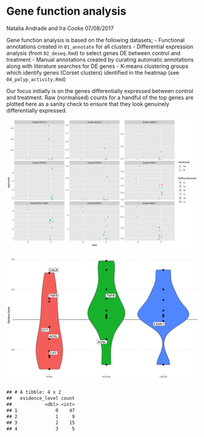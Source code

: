 Gene function analysis
================
Natalia Andrade and Ira Cooke
07/08/2017

Gene function analysis is based on the following datasets; - Functional
annotations created in `01_annotate` for all clusters - Differential
expression analysis (from `02_deseq.Rmd`) to select genes DE between
control and treatment - Manual annotations created by curating automatic
annotations along with literature searches for DE genes - K-means
clustering groups which identify genes (Corset clusters) identified in
the heatmap (see `04_polyp_activity.Rmd`)

Our focus initially is on the genes differentially expressed between
control and treatment. Raw (normalised) counts for a handful of the top
genes are plotted here as a sanity check to ensure that they look
genuinely differentially expressed.

![](05_gene_function_files/figure-gfm/unnamed-chunk-3-1.png)<!-- -->

![](05_gene_function_files/figure-gfm/unnamed-chunk-4-1.png)<!-- -->

    ## # A tibble: 4 x 2
    ##   evidence_level count
    ##            <dbl> <int>
    ## 1              0    47
    ## 2              1     9
    ## 3              2    15
    ## 4              3     5
